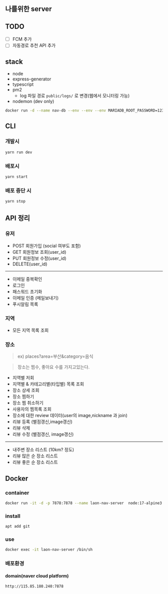 ## 나를위한 server

## TODO

- [ ] FCM 추가
- [ ] 자동경로 추천 API 추가

## stack

- node
- express-generator
- typescript
- pm2
  - log 파일 경로 `public/logs/` 로 변경(웹에서 모니터링 가능)
- nodemon (dev only)

```bash
docker run -d --name nav-db --env --env --env MARIADB_ROOT_PASSWORD=1234 -p 3306:3306 -v /Users/Shared/data/mariadb:/var/lib/mysql mariadb
```

## CLI

### 개발시

```bash
yarn run dev
```

### 배포시

```bash
yarn start
```

### 배포 중단 시

```bash
yarn stop
```

## API 정리

### 유저

- POST 회원가입 (social 여부도 포함)
- GET 회원정보 조회(user_id)
- PUT 회원정보 수정(user_id)
- DELETE(user_id)

---

- 이메일 중복확인
- 로그인
- 패스워드 초기화
- 이메일 인증 (메일보내기)
- 푸시알림 목록

### 지역

- 모든 지역 목록 조회

### 장소

> ex) places?area=부산&category=음식

> 장소는 찜수, 좋아요 수를 가지고있는다.

- 지역별 저회
- 지역별 & 카테고리별(타입별) 목록 조회
- 장소 상세 조회
- 장소 찜하기
- 장소 찜 취소하기
- 사용자의 찜목록 조회
- 장소에 대한 review 데이터(user의 image,nickname 과 join)
- 리뷰 등록 (별점갱신,image갱신)
- 리뷰 삭제
- 리뷰 수정 (별점갱신, image갱신)

---

- 내주변 장소 리스트 (10km? 정도)
- 리뷰 많은 순 장소 리스트
- 리뷰 좋은 순 장소 리스트

## Docker

### container

```bash
docker run -it -d -p 7878:7878 --name laon-nav-server  node:17-alpine3.14
```

### install

```bash
apt add git
```

### use

```bash
docker exec -it laon-nav-server /bin/sh
```

### 배포환경

#### domain(naver cloud platform)

```bash
http://115.85.180.240:7878
```
